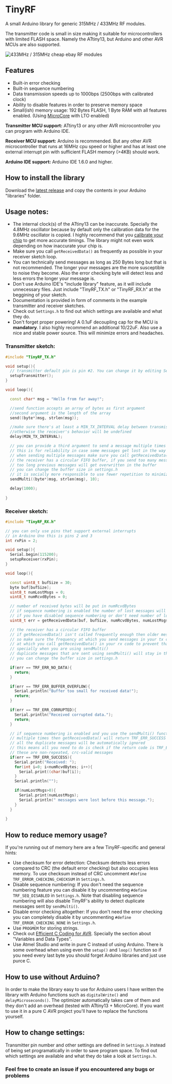 # TinyRF

A small Arduino library for generic 315MHz / 433MHz RF modules.

The transmitter code is small in size making it suitable for microcontrollers with limited FLASH space. Namely the ATtiny13, but Arduino and other AVR MCUs are also supported.

![433MHz / 315MHz cheap ebay RF modules](https://repository-images.githubusercontent.com/293609741/4b910480-f297-11ea-96e6-fd41628b4086)

## Features
* Built-in error checking
* Built-in sequence numbering
* Data transmission speeds up to 1000bps (2500bps with calibrated clock)
* Ability to disable features in order to preserve memory space
* Small(ish) memory usage: 192 Bytes FLASH, 1 Byte RAM with all features enabled. (Using [MicroCore](https://github.com/MCUdude/MicroCore) with LTO enabled)

**Transmitter MCU support:** ATtiny13 or any other AVR microcontroller you can program with Arduino IDE.

**Receiver MCU support:** Arduino is recommended. But any other AVR microcontroller that runs at 16MHz cpu speed or higher and has at least one external interrupt pin with sufficient FLASH memory (>4KB) should work. 

**Arduino IDE support:** Arduino IDE 1.6.0 and higher.

## How to install the library
Download the [latest release](https://github.com/pouriap/TinyRF/releases/latest) and copy the contents in your Arduino "libraries" folder.

## Usage notes:
* The internal clock(s) of the ATtiny13 can be inaccurate. Specially the 4.8MHz oscillator because by default only the calibration data for the 9.6MHz oscillator is copied. I highly recommend that you [calibrate your chip](https://github.com/MCUdude/MicroCore#internal-oscillator-calibration) to get more accurate timings. The library might not even work depending on how inaccurate your chip is.
* Make sure you call `getReceivedData()` as frequently as possible in your receiver sketch loop.
* You can technically send messages as long as 250 Bytes long but that is not recommended. The longer your messages are the more susceptible to noise they become. Also the error checking byte will detect less and less errors the longer your message is.
* Don't use Arduino IDE's "include library" feature, as it will include unnecessary files. Just include "TinyRF_TX.h" or "TinyRF_RX.h" at the beggining of your sketch.
* Documentation is provided in form of comments in the example transmitter and receiver sketches.
* Check out `Settings.h` to find out which settings are available and what they do.
* Don't forget proper powering! A 0.1uF decoupling cap for the MCU is **mandatory**. I also highly recommend an additional 10/22uF. Also use a nice and stable power source. This will minimize errors and headaches.

### Transmitter sketch:
```C++
#include "TinyRF_TX.h"

void setup(){
  // transmitter default pin is pin #2. You can change it by editing Settings.h
  setupTransmitter();
}

void loop(){

  const char* msg = "Hello from far away!";

  //send function accepts an array of bytes as first argument
  //second argument is the length of the array
  send((byte*)msg, strlen(msg));

  //make sure there's at least a MIN_TX_INTERVAL delay between transmissions
  //otherwise the receiver's behavior will be undefined
  delay(MIN_TX_INTERVAL);

  // you can provide a third argument to send a message multiple times
  // this is for reliability in case some messages get lost in the way
  // when sending multiple messages make sure you call getReceivedData() frequently in the receiver 
  // the receiver has a circular FIFO buffer, if you send too many messages and/or if they are
  // too long previous messages will get overwritten in the buffer
  // you can change the buffer size in settings.h
  // it is socially more responsible to use fewer repetition to minimize your usage of the bandwidth
  sendMulti((byte*)msg, strlen(msg), 10);

  delay(1000);
  
}
```

### Receiver sketch:
```C++
#include "TinyRF_RX.h"

// you can only use pins that support external interrupts
// in Arduino Uno this is pins 2 and 3
int rxPin = 2;

void setup(){
  Serial.begin(115200);
  setupReceiver(rxPin);
}

void loop(){

  const uint8_t bufSize = 30;
  byte buf[bufSize];
  uint8_t numLostMsgs = 0;
  uint8_t numRcvdBytes = 0;

  // number of received bytes will be put in numRcvdBytes
  // if sequence numbering is enabled the number of lost messages will be put in numLostMsgs
  // if you have disabled sequence numbering or don't need number of lost messages you can omit this argument
  uint8_t err = getReceivedData(buf, bufSize, numRcvdBytes, numLostMsgs);

  // the receiver has a circular FIFO buffer
  // if getReceivedData() isn't called frequently enough then older messages will get overwritten
  // so make sure the frequency at which you send messages in your tx code is slower than the frequency
  // at which you call getReceivedData() in your rx code to prevent that
  // specially when you are using sendMulti()
  // duplicate messages that are sent using sendMulti() will stay in the buffer until you read the first one
  // you can change the buffer size in settings.h

  if(err == TRF_ERR_NO_DATA){
    return;
  }

  if(err == TRF_ERR_BUFFER_OVERFLOW){
    Serial.println("Buffer too small for received data!");
    return;
  }

  if(err == TRF_ERR_CORRUPTED){
    Serial.println("Received corrupted data.");
    return;
  }

  // if sequence numbering is enabled and you use the sendMulti() function for sending a message
  // multiple times then getReceivedData() will return TRF_ERR_SUCCESS only once
  // all the duplicate messages will be automatically ignored
  // this means all you need to do is check if the return code is TRF_ERR_SUCCESS
  // these are non-repeated, crc-valid messages
  if(err == TRF_ERR_SUCCESS){
    Serial.print("Received: ");
    for(int i=0; i<numRcvdBytes; i++){
      Serial.print((char)buf[i]);
    }
    Serial.println("");

    if(numLostMsgs>0){
      Serial.print(numLostMsgs);
      Serial.println(" messages were lost before this message.");
    }
  }
  
}
```

## How to reduce memory usage?
If you're running out of memory here are a few TinyRF-specific and general hints:
* Use checksum for error detection: Checksum detects less errors compared to CRC (the default error checking) but also occupies less memory. To use checksum instead of CRC uncomment `#define TRF_ERROR_CHECKING_CHECKSUM` in `Settings.h`.
* Disable sequence numbering: If you don't need the sequence numbering feature you can disable it by uncommenting `#define TRF_SEQ_DISABLED` in `Settings.h`. Note that disabling sequence numbering will also disable TinyRF's ability to detect duplicate messages sent by `sendMulti()`.
* Disable error checking altogether: If you don't need the error checking you can completely disable it by uncommenting `#define TRF_ERROR_CHECKING_NONE` in `Settings.h`.
* Use `PROGMEM` for storing strings.
* Check out [Efficient C Coding for AVR](https://teslabs.com/openplayer/docs/docs/prognotes/efficient_c_coding_avr.pdf). Specially the section about "Variables and Data
Types".
* Use Atmel Studio and write in pure C instead of using Arduino. There is some overhead when using even the `setup()` and `loop()` function so if you need every last byte you should forget Arduino libraries and just use purce C.

## How to use without Arduino?
In order to make the library easy to use for Arduino users I have written the library with Arduino functions such as `digitalWrite()` and `delayMicroseconds()`. The optimizer automatically takes care of them and they don't add an overhead (tested with ATtiny13 + MicroCore). If you want to use it in a pure C AVR project you'll have to replace the functions yourself.

## How to change settings:
Transmitter pin number and other settings are defined in `Settings.h` instead of being set programatically in order to save program space. To find out which settings are available and what they do take a look at `Settings.h`.

### Feel free to create an issue if you encountered any bugs or problems